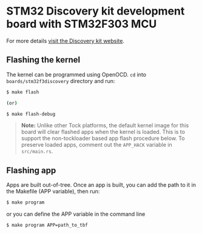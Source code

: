 STM32 Discovery kit development board with STM32F303 MCU
========================================================

For more details [visit the Discovery kit
website](https://www.st.com/en/evaluation-tools/stm32f3discovery.html).

## Flashing the kernel

The kernel can be programmed using OpenOCD. `cd` into `boards/stm32f3discovery`
directory and run:

```bash
$ make flash

(or)

$ make flash-debug
```

> **Note:** Unlike other Tock platforms, the default kernel image for this
> board will clear flashed apps when the kernel is loaded. This is to support
> the non-tockloader based app flash procedure below. To preserve loaded apps,
> comment out the `APP_HACK` variable in `src/main.rs`.

## Flashing app

Apps are built out-of-tree. Once an app is built, you can add the path to it in the Makefile (APP variable), then run:
```bash
$ make program
```

or you can define the APP variable in the command line

```bash
$ make program APP=path_to_tbf
```

